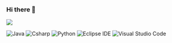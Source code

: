 ### Hi there 👋

<!--
**Juyeonlee8039/Juyeonlee8039** is a ✨ _special_ ✨ repository because its `README.md` (this file) appears on your GitHub profile.

Here are some ideas to get you started:

- 🔭 I’m currently working on ...
- 🌱 I’m currently learning ...
- 👯 I’m looking to collaborate on ...
- 🤔 I’m looking for help with ...
- 💬 Ask me about ...
- 📫 How to reach me: ...
- 😄 Pronouns: ...
- ⚡ Fun fact: ...
-->
<img src="https://capsule-render.vercel.app/api?type=waving&color=gradient&height=300&section=header&text=Juyeon's%20Space&fontColor=000FFF&fontSize=50" />

![Java](https://img.shields.io/badge/Java-007396.svg?&style=for-the-badge&logo=Java&logoColor=white)
![Csharp](https://img.shields.io/badge/Csharp-512BD4.svg?&style=for-the-badge&logo=Csharp&logoColor=blue)
![Python](https://img.shields.io/badge/Python-#3776AB.svg?&style=for-the-badge&logo=Python&logoColor=blue)
![Eclipse IDE](https://img.shields.io/badge/Eclipse%20IDE-2C2255.svg?&style=for-the-badge&logo=Eclipse%20IDE&logoColor=white)
![Visual Studio Code](https://img.shields.io/badge/Visual%20Studio%20Code-007ACC.svg?&style=for-the-badge&logo=Visual%20Studio%20Code&logoColor=white)


